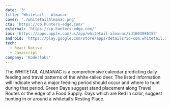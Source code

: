 ```yaml
---
date: '3'
title: 'Whitetail - Almanac'
cover: './whitetailAlmanac.png'
cta: 'https://cp.hunters-edge.com/'
external: 'https://cp.hunters-edge.com/'
ios: 'https://apps.apple.com/us/app/whitetail-almanac/id1603886153'
android: 'https://play.google.com/store/apps/details?id=com.whitetail.almanac&hl=en&gl=US'
tech:
  - React Native
  - Javascript
company: 'Koderlabs'
---
```


The WHITETAIL ALMANAC is a comprehensive calendar predicting daily feeding and travel patterns of the white-tailed deer. The listed information will indicate when a major feeding period should occur and where to hunt during that period. Green Days suggest stand placement along Travel Routes or the edge of a Food Supply. Days which are Red in color, suggest hunting in or around a whitetail’s Resting Place.
